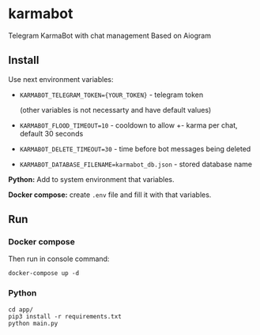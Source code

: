 # karmabot
Telegram KarmaBot with chat management
Based on Aiogram
## Install

Use next environment variables:

* `KARMABOT_TELEGRAM_TOKEN={YOUR_TOKEN}` - telegram token

    (other variables is not necessarty and have default values)

* `KARMABOT_FLOOD_TIMEOUT=10` - cooldown to allow +- karma per chat, default 30 seconds
* `KARMABOT_DELETE_TIMEOUT=30` - time before bot messages being deleted
* `KARMABOT_DATABASE_FILENAME=karmabot_db.json` - stored database name

**Python:** Add to system environment that variables.

**Docker compose:**  create `.env` file and fill it with that variables.

## Run

### Docker compose

Then run in console command:

```
docker-compose up -d
```

### Python

```
cd app/
pip3 install -r requirements.txt
python main.py
```
